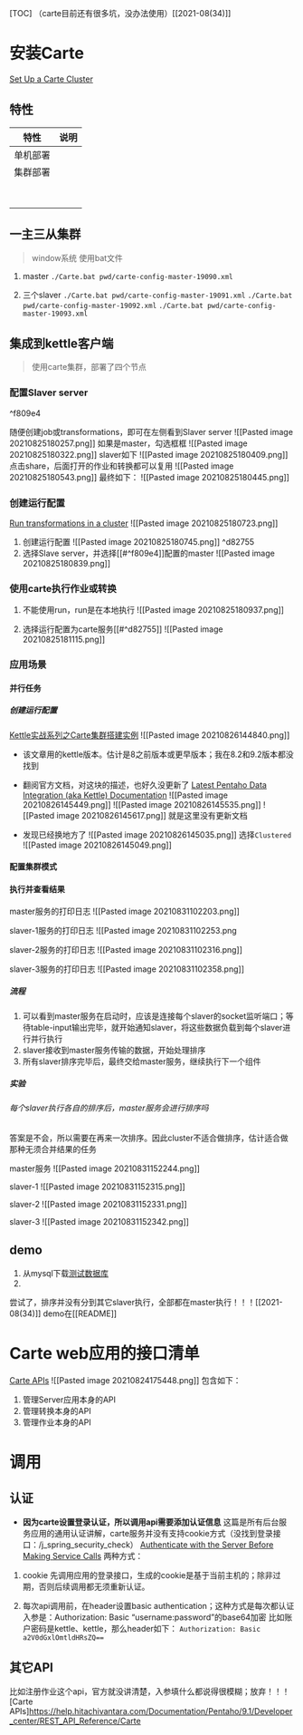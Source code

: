 [TOC]
（carte目前还有很多坑，没办法使用）[[2021-08(34)]]

# 安装Carte
[Set Up a Carte Cluster](https://help.hitachivantara.com/Documentation/Pentaho/9.1/Products/Set_Up_a_Carte_Cluster)

## 特性
| 特性 | 说明 |
| ---- | ---- |
| 单机部署 |  |
| 集群部署 |  |
|  |  |
|  |  |
|  |  |
|  |  |
|  |  |
|  |  |
|  |  |
|  |  |

## 一主三从集群
> window系统
> 使用bat文件

1. master
`./Carte.bat pwd/carte-config-master-19090.xml`

2. 三个slaver
`./Carte.bat pwd/carte-config-master-19091.xml`
`./Carte.bat pwd/carte-config-master-19092.xml`
`./Carte.bat pwd/carte-config-master-19093.xml`

## 集成到kettle客户端
> 使用carte集群，部署了四个节点

### 配置Slaver server

^f809e4

随便创建job或transformations，即可在左侧看到Slaver server
![[Pasted image 20210825180257.png]]
如果是master，勾选框框
![[Pasted image 20210825180322.png]]
slaver如下
![[Pasted image 20210825180409.png]]
点击share，后面打开的作业和转换都可以复用
![[Pasted image 20210825180543.png]]
最终如下：
![[Pasted image 20210825180445.png]]

### 创建运行配置
[Run transformations in a cluster](https://help.hitachivantara.com/Documentation/Pentaho/9.1/Products/Set_Up_a_Carte_Cluster#Run_transformations_in_a_cluster)
![[Pasted image 20210825180723.png]]

1. 创建运行配置
![[Pasted image 20210825180745.png]]
 ^d82755
2. 选择Slave server，并选择[[#^f809e4]]配置的master
![[Pasted image 20210825180839.png]]

### 使用carte执行作业或转换
1. 不能使用run，run是在本地执行
![[Pasted image 20210825180937.png]]

2. 选择运行配置为carte服务[[#^d82755]]
![[Pasted image 20210825181115.png]]

### 应用场景

#### 并行任务
##### 创建运行配置
[Kettle实战系列之Carte集群搭建实例](https://zhuanlan.zhihu.com/p/387247374)
![[Pasted image 20210826144840.png]]
* 该文章用的kettle版本。估计是8之前版本或更早版本；我在8.2和9.2版本都没找到
* 翻阅官方文档，对这块的描述，也好久没更新了
[Latest Pentaho Data Integration (aka Kettle) Documentation](https://wiki.pentaho.com/display/EAI)
![[Pasted image 20210826145449.png]]
![[Pasted image 20210826145535.png]]
![[Pasted image 20210826145617.png]]
就是这里没有更新文档

* 发现已经换地方了
![[Pasted image 20210826145035.png]]
选择`Clustered`
![[Pasted image 20210826145049.png]]

#### 配置集群模式

#### 执行并查看结果

master服务的打印日志
![[Pasted image 20210831102203.png]]

slaver-1服务的打印日志
![[Pasted image 20210831102253.png

slaver-2服务的打印日志
![[Pasted image 20210831102316.png]]

slaver-3服务的打印日志
![[Pasted image 20210831102358.png]]

##### 流程
1. 可以看到master服务在启动时，应该是连接每个slaver的socket监听端口；等待table-input输出完毕，就开始通知slaver，将这些数据负载到每个slaver进行并行执行
2. slaver接收到master服务传输的数据，开始处理排序
3. 所有slaver排序完毕后，最终交给master服务，继续执行下一个组件

##### 实验
###### 每个slaver执行各自的排序后，master服务会进行排序吗
答案是不会，所以需要在再来一次排序。因此cluster不适合做排序，估计适合做那种无须合并结果的任务

master服务
![[Pasted image 20210831152244.png]]

slaver-1
![[Pasted image 20210831152315.png]]

slaver-2
![[Pasted image 20210831152331.png]]

slaver-3
![[Pasted image 20210831152342.png]]

## demo
1. 从mysql下载[测试数据库](https://www.mysqltutorial.org/wp-content/uploads/2018/03/mysqlsampledatabase.zip)
2. 
尝试了，排序并没有分到其它slaver执行，全部都在master执行！！！[[2021-08(34)]]
demo在[[README]]

# Carte web应用的接口清单
[Carte APIs](https://help.hitachivantara.com/Documentation/Pentaho/9.1/Developer_center/REST_API_Reference/Carte)
![[Pasted image 20210824175448.png]]
包含如下：
1. 管理Server应用本身的API
2. 管理转换本身的API
3. 管理作业本身的API

# 调用
## 认证
* **因为carte设置登录认证，所以调用api需要添加认证信息**
这篇是所有后台服务应用的通用认证讲解，carte服务并没有支持cookie方式（没找到登录接口：/j_spring_security_check）
[Authenticate with the Server Before Making Service Calls](https://help.hitachivantara.com/Documentation/Pentaho/9.1/Developer_center/REST_API_Reference#Authenticate_with_the_Server_Before_Making_Service_Calls)
两种方式：
1. cookie
先调用应用的登录接口，生成的cookie是基于当前主机的；除非过期，否则后续调用都无须重新认证。

2. 每次api调用前，在header设置basic authentication；这种方式是每次都认证
入参是：Authorization: Basic “username:password”的base64加密
比如账户密码是kettle、kettle，那么header如下：
`Authorization: Basic a2V0dGxlOmtldHRsZQ==`

## 其它API
比如注册作业这个api，官方就没讲清楚，入参填什么都说得很模糊；放弃！！！
[Carte APIs]https://help.hitachivantara.com/Documentation/Pentaho/9.1/Developer_center/REST_API_Reference/Carte